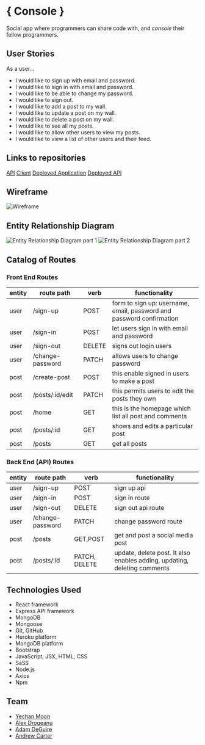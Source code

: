 # { Console } 

Social app where programmers can share code with, and *console* their fellow programmers.

## User Stories

As a user...

- I would like to sign up with email and password.
- I would like to sign in with email and password.
- I would like to be able to change my password.
- I would like to sign out.
- I would like to add a post to my wall.
- I would like to update a post on my wall.
- I would like to delete a post on my wall.
- I would like to see all my posts.
- I would like to allow other users to view my posts.
- I would like to view a list of other users and their feed.


## Links to repositories
[API](https://github.com/console-social-app/console-api)
[Client](https://github.com/console-social-app/console-client)
[Deployed Application](https://console-social-app.github.io/console-client/)
[Deployed API](https://console-social-app.herokuapp.com/)

## Wireframe

![Wireframe](https://imgur.com/TIZIxtF.png)

## Entity Relationship Diagram
![Entity Relationship Diagram part 1](https://i.imgur.com/QsUxTdi.png)
![Entity Relationship Diagram part 2](https://i.imgur.com/OYVSC8C.png)


## Catalog of Routes

### Front End Routes
| entity | route path       | verb   | functionality                                                        |
| ------ | ---------------- | ------ | -------------------------------------------------------------------- |
| user   | /sign-up         | POST   | form to sign up: username, email, password and password confirmation |
| user   | /sign-in         | POST   | let users sign in with email and password                            |
| user   | /sign-out        | DELETE | signs out login users                                                |
| user   | /change-password | PATCH  | allows users to change password                                      |
| post   | /create-post     | POST   | this enable signed in users to make a post                           |
| post   | /posts/:id/edit  | PATCH  | this permits users to edit the posts they own                        |
| post   | /home            | GET    | this is the homepage which list all post and comments                |
| post   | /posts/:id       | GET    | shows and edits a particular post                                    |
| post   | /posts           | GET    | get all posts                                                        |

### Back End (API) Routes
| entity | route path       | verb          | functionality                                                            |
| ------ | ---------------- | ------------- | ------------------------------------------------------------------------ |
| user   | /sign-up         | POST          | sign up api                                                              |
| user   | /sign-in         | POST          | sign in route                                                            |
| user   | /sign-out        | DELETE        | sign out api route                                                       |
| user   | /change-password | PATCH         | change password route                                                    |
| post   | /posts           | GET,POST      | get and post a social media post                                         |
| post   | /posts/:id       | PATCH, DELETE | update, delete post. It also enables adding, updating, deleting comments |

## Technologies Used

- React framework
- Express API framework
- MongoDB
- Mongoose
- Git, GitHub
- Heroku platform
- MongoDB platform
- Bootstrap
- JavaScript, JSX, HTML, CSS
- SaSS
- Node.js
- Axios
- Npm

## Team 

- [Yechan Moon](https://github.com/ans9611)
- [Alex Drogeanu](https://github.com/mindmarine)
- [Adam DeGuire](https://github.com/adamdeguire)
- [Andrew Carter](https://github.com/ahcarter22)

